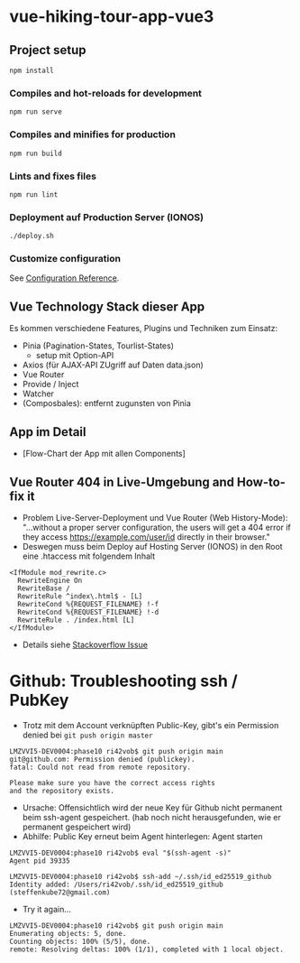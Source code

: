 # vue-hiking-tour-app-vue3

## Project setup
```
npm install
```

### Compiles and hot-reloads for development
```
npm run serve
```

### Compiles and minifies for production
```
npm run build
```

### Lints and fixes files
```
npm run lint
```

### Deployment auf Production Server (IONOS)
```
./deploy.sh
```

### Customize configuration
See [Configuration Reference](https://cli.vuejs.org/config/).

## Vue Technology Stack dieser App

Es kommen verschiedene Features, Plugins und Techniken zum Einsatz:
* Pinia (Pagination-States, Tourlist-States)
  * setup mit Option-API
* Axios (für AJAX-API ZUgriff auf Daten data.json)
* Vue Router
* Provide / Inject
* Watcher
* (Composbales): entfernt zugunsten von Pinia

## App im Detail

* [Flow-Chart der App mit allen Components]



## Vue Router 404 in Live-Umgebung and How-to-fix it

* Problem Live-Server-Deployment und Vue Router (Web History-Mode): "...without a proper server configuration, the users will get a 404 error if they access https://example.com/user/id directly in their browser."
* Deswegen muss beim Deploy auf Hosting Server (IONOS) in den Root eine .htaccess
mit folgendem Inhalt
```shell
<IfModule mod_rewrite.c>
  RewriteEngine On
  RewriteBase /
  RewriteRule ^index\.html$ - [L]
  RewriteCond %{REQUEST_FILENAME} !-f
  RewriteCond %{REQUEST_FILENAME} !-d
  RewriteRule . /index.html [L]
</IfModule>
```
* Details siehe [Stackoverflow Issue](https://stackoverflow.com/questions/48752650/deploying-vue-js-app-and-getting-404-error-in-routes)



# Github: Troubleshooting ssh / PubKey

* Trotz mit dem Account verknüpften Public-Key, gibt's ein Permission denied bei `git push origin master`

````shell
LMZVVI5-DEV0004:phase10 ri42vob$ git push origin main
git@github.com: Permission denied (publickey).
fatal: Could not read from remote repository.

Please make sure you have the correct access rights
and the repository exists.
```` 
* Ursache: Offensichtlich wird der neue Key für Github nicht permanent beim ssh-agent gespeichert.
(hab noch nicht herausgefunden, wie er permanent gespeichert wird)
* Abhilfe: Public Key erneut beim Agent hinterlegen: Agent starten
````shell
LMZVVI5-DEV0004:phase10 ri42vob$ eval "$(ssh-agent -s)"
Agent pid 39335

LMZVVI5-DEV0004:phase10 ri42vob$ ssh-add ~/.ssh/id_ed25519_github
Identity added: /Users/ri42vob/.ssh/id_ed25519_github (steffenkube72@gmail.com)
````
* Try it again...
````
LMZVVI5-DEV0004:phase10 ri42vob$ git push origin main
Enumerating objects: 5, done.
Counting objects: 100% (5/5), done.
remote: Resolving deltas: 100% (1/1), completed with 1 local object.
````
